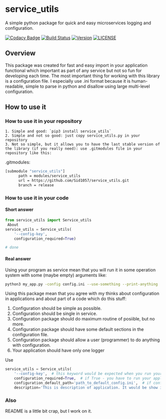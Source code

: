 # service_utils
A simple python package for quick and easy microservices logging and configuration.

[![Codacy Badge](https://api.codacy.com/project/badge/Grade/819d6be760c04433a00dace98c674058)](https://app.codacy.com/app/Sid1057/service_utils?utm_source=github.com&utm_medium=referral&utm_content=Sid1057/service_utils&utm_campaign=Badge_Grade_Dashboard)
[![Build Status](https://travis-ci.com/Sid1057/service_utils.svg?branch=master)](https://travis-ci.com/Sid1057/service_utils)
[![Version](https://img.shields.io/pypi/v/service_utils.svg)](https://pypi.org/project/service_utils/)
[![LICENSE](https://img.shields.io/github/license/sid1057/service_utils.svg)](https://github.com/Sid1057/service_utils/blob/master/LICENSE)

## Overview
This package was created for fast and easy import in your application functional which important as part of any service but not so fun for developing each time.
The most important thing for working with this library is a configuration file. I especially use .ini format because it is human-readable, simple to parse in python and disallow using large multi-level configuration.

## How to use it

### How to use it in your repository
    1. Simple and good: `pip3 install service_utils`
    2. Simple and not so good: just copy service_utils.py in your repository
    3. Not so simple, but it allows you to have the last stable version of the library (if you really need): use .gitmodules file in your repository like this:
 
.gitmodules:

```bash
[submodule "service_utils"]
      path = modules/service_utils
      url = https://github.com/Sid1057/service_utils.git
      branch = release
```

### How to use it in your code

#### Short answer
```python
from service_utils import Service_utils
 About
service_utils = Service_utils(
    '--config-key',
    configuration_required=True)

# done
```

#### Real answer
Using your program as service mean that you will run it in some operation system with some (maybe empty) arguments like:
```bash
python3 my_app.py -config config.ini --use-something --print-anything
```
Using this package mean that you agree with my thinks about configuration in applications and about part of a code which do this stuff:
1. Configuration should be simple as possible.
2. Configuration should be single in service.
3. Configuration package should do maximum routine of posiible, but no more.
4. Configuration package should have some default sections in the configuration file.
5. Configuration package should allow a user (programmer) to do anything with configuration.
6. Your application should have only one logger

Use 
```python
service_utils = Service_utils(
    '--config-key',  # this keyword would be expected when you run your application
    configuration_required=True,  # if True - you have to run your application only with config-key
    configuration_default_path='path_to_default_config.ini',  # if configuration is not required but default configuration exist - this path configuration to configuration file will be used
    description='This is description of application. It would be show in `python3 app.py --help`')
```

### Also
README is a little bit crap, but I work on it.
